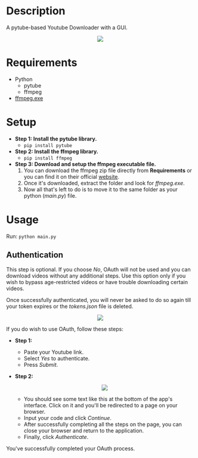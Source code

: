 # Description
A pytube-based Youtube Downloader with a GUI.
<p align="center"> <img src="https://github.com/dhairyapatel1506/youtube-downloader/assets/101339040/d8866e33-cc5f-48b8-b628-f77ce2f113cf"> </p>

# Requirements
- Python
	- pytube
	- ffmpeg
- <a href="https://www.gyan.dev/ffmpeg/builds/packages/ffmpeg-7.0-essentials_build.zip">ffmpeg.exe</a>

# Setup
- **Step 1: Install the pytube library.**
  - ```pip install pytube```
- **Step 2: Install the ffmpeg library.**
  - ```pip install ffmpeg```
- **Step 3: Download and setup the ffmpeg executable file.**
  1. You can download the ffmpeg zip file directly from **Requirements** or you can find it on their official <a href="https://ffmpeg.org/download.html">website</a>.
  2. Once it's downloaded, extract the folder and look for _ffmpeg.exe_.
  3. Now all that's left to do is to move it to the same folder as your python (_main.py_) file.

# Usage
Run: ```python main.py```
## Authentication
This step is optional. If you choose _No_, OAuth will not be used and you can download videos without any additional steps. Use this option only if you wish to bypass age-restricted videos or have trouble downloading certain videos. 

Once successfully authenticated, you will never be asked to do so again till your token expires or the _tokens.json_ file is deleted.
<p align="center"> <img src="https://github.com/dhairyapatel1506/youtube-downloader/assets/101339040/018f365f-7546-4c80-8034-5ec19ddc401a"> </p>

If you do wish to use OAuth, follow these steps:
- **Step 1:**
  - Paste your Youtube link.
  - Select _Yes_ to authenticate.
  - Press _Submit_.

- **Step 2:**
  <p align="center"> <img src="https://github.com/dhairyapatel1506/youtube-downloader/assets/101339040/c6c86d89-353a-45b7-99a5-20278fb1fb74"> </p>
  
    - You should see some text like this at the bottom of the app's interface. Click on it and you'll be redirected to a page on your browser.
    - Input your code and click _Continue_.
    - After successfully completing all the steps on the page, you can close your browser and return to the application.
    - Finally, click _Authenticate_.

You've successfully completed your OAuth process.
